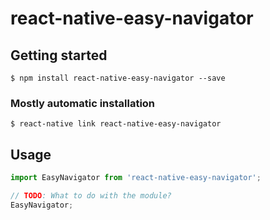 # react-native-easy-navigator

## Getting started

`$ npm install react-native-easy-navigator --save`

### Mostly automatic installation

`$ react-native link react-native-easy-navigator`

## Usage
```javascript
import EasyNavigator from 'react-native-easy-navigator';

// TODO: What to do with the module?
EasyNavigator;
```
